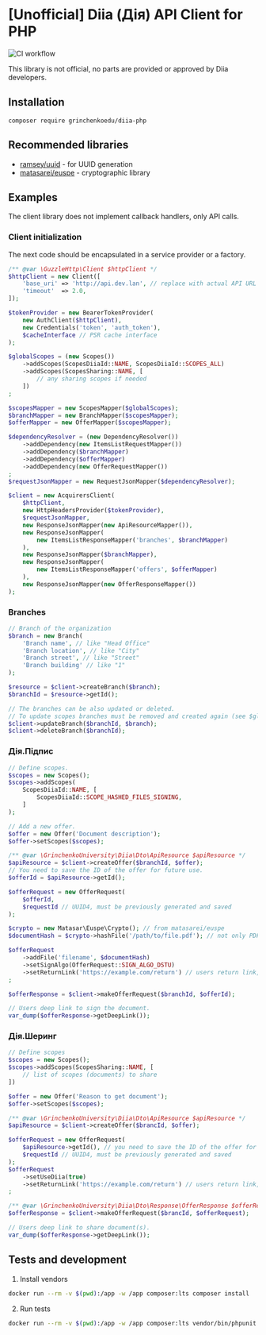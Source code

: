 # [Unofficial] Diia (Дія) API Client for PHP
![CI workflow](https://github.com/grinchenkoedu/diia-php/actions/workflows/tests.yml/badge.svg)

This library is not official, no parts are provided or approved by Diia developers.

## Installation
```shell
composer require grinchenkoedu/diia-php
````

## Recommended libraries
- [ramsey/uuid](https://github.com/ramsey/uuid) - for UUID generation
- [matasarei/euspe](https://github.com/matasarei/euspe) - cryptographic library

## Examples
The client library does not implement callback handlers, only API calls.

### Client initialization
The next code should be encapsulated in a service provider or a factory.
```php
/** @var \GuzzleHttp\Client $httpClient */
$httpClient = new Client([
    'base_uri' => 'http://api.dev.lan', // replace with actual API URL
    'timeout'  => 2.0,
]);

$tokenProvider = new BearerTokenProvider(
    new AuthClient($httpClient),
    new Credentials('token', 'auth_token'),
    $cacheInterface // PSR cache interface
);

$globalScopes = (new Scopes())
    ->addScopes(ScopesDiiaId::NAME, ScopesDiiaId::SCOPES_ALL)
    ->addScopes(ScopesSharing::NAME, [
        // any sharing scopes if needed
    ])
;

$scopesMapper = new ScopesMapper($globalScopes);
$branchMapper = new BranchMapper($scopesMapper);
$offerMapper = new OfferMapper($scopesMapper);

$dependencyResolver = (new DependencyResolver())
    ->addDependency(new ItemsListRequestMapper())
    ->addDependency($branchMapper)
    ->addDependency($offerMapper)
    ->addDependency(new OfferRequestMapper())
;
$requestJsonMapper = new RequestJsonMapper($dependencyResolver);

$client = new AcquirersClient(
    $httpClient,
    new HttpHeadersProvider($tokenProvider),
    $requestJsonMapper,
    new ResponseJsonMapper(new ApiResourceMapper()),
    new ResponseJsonMapper(
        new ItemsListResponseMapper('branches', $branchMapper)
    ),
    new ResponseJsonMapper($branchMapper),
    new ResponseJsonMapper(
        new ItemsListResponseMapper('offers', $offerMapper)
    ),
    new ResponseJsonMapper(new OfferResponseMapper())
);
```
### Branches
```php
// Branch of the organization
$branch = new Branch(
    'Branch name', // like "Head Office"
    'Branch location', // like "City"
    'Branch street', // like "Street"
    'Branch building' // like "1"
);

$resource = $client->createBranch($branch);
$branchId = $resource->getId();

// The branches can be also updated or deleted.
// To update scopes branches must be removed and created again (see $globalScopes).
$client->updateBranch($branchId, $branch);
$client->deleteBranch($branchId);
```

### Дія.Підпис
```php
// Define scopes.
$scopes = new Scopes();
$scopes->addScopes(
    ScopesDiiaId::NAME, [
        ScopesDiiaId::SCOPE_HASHED_FILES_SIGNING,
    ]
);

// Add a new offer.
$offer = new Offer('Document description');
$offer->setScopes($scopes);

/** @var \GrinchenkoUniversity\Diia\Dto\ApiResource $apiResource */
$apiResource = $client->createOffer($branchId, $offer);
// You need to save the ID of the offer for future use.
$offerId = $apiResource->getId();

$offerRequest = new OfferRequest(
    $offerId,
    $requestId // UUID4, must be previously generated and saved
);

$crypto = new Matasar\Euspe\Crypto(); // from matasarei/euspe
$documentHash = $crypto->hashFile('/path/to/file.pdf'); // not only PDF

$offerRequest
    ->addFile('filename', $documentHash)
    ->setSignAlgo(OfferRequest::SIGN_ALGO_DSTU)
    ->setReturnLink('https://example.com/return') // users return link, optional
;

$offerResponse = $client->makeOfferRequest($branchId, $offerId);

// Users deep link to sign the document.
var_dump($offerResponse->getDeepLink());
```

### Дія.Шеринг
```php
// Define scopes
$scopes = new Scopes();
$scopes->addScopes(ScopesSharing::NAME, [
    // list of scopes (documents) to share
])

$offer = new Offer('Reason to get document');
$offer->setScopes($scopes);

/** @var \GrinchenkoUniversity\Diia\Dto\ApiResource $apiResource */
$apiResource = $client->createOffer($brancId, $offer);

$offerRequest = new OfferRequest(
    $apiResource->getId(), // you need to save the ID of the offer for future use
    $requestId // UUID4, must be previously generated and saved
);
$offerRequest
    ->setUseDiia(true)
    ->setReturnLink('https://example.com/return') // users return link, optional
;

/** @var \GrinchenkoUniversity\Diia\Dto\Response\OfferResponse $offerResponse */
$offerResponse = $client->makeOfferRequest($brancId, $offerRequest);

// Users deep link to share document(s).
var_dump($offerResponse->getDeepLink());
```

## Tests and development
1. Install vendors
```bash
docker run --rm -v $(pwd):/app -w /app composer:lts composer install
```
2. Run tests
```bash
docker run --rm -v $(pwd):/app -w /app composer:lts vendor/bin/phpunit
```